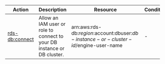 | Action | Description | Resource | Condition |
| --- | --- | --- | --- |
| [rds-db:connect](https://docs.aws.amazon.com/AmazonRDS/latest/UserGuide/UsingWithRDS.IAMDBAuth.IAMPolicy.html) | Allow an IAM user or role to connect to your DB instance or DB cluster. | arn:aws:rds-db:$region$:account:dbuser:$db-instance-or-cluster-id/$engine-user-name | - |

